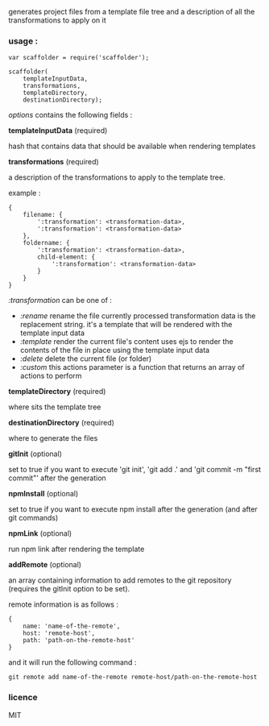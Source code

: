 generates project files from a template file tree and a description of all the transformations to apply on it

### usage :

    var scaffolder = require('scaffolder');

    scaffolder(
        templateInputData,
        transformations,
        templateDirectory,
        destinationDirectory);

*options* contains the following fields :

**templateInputData** (required)

hash that contains data that should be available when rendering templates

**transformations** (required)

a description of the transformations to apply to the template tree.

example :

    {
        filename: {
            ':transformation': <transformation-data>,
            ':transformation': <transformation-data>
        },
        foldername: {
            ':transformation': <transformation-data>,
            child-element: {
                ':transformation': <transformation-data>
            }
        }
    }

*:transformation* can be one of :

- *:rename*
    rename the file currently processed
    transformation data is the replacement string. it's a template that will be rendered with the template input data
- *:template*
    render the current file's content
    uses ejs to render the contents of the file in place using the template input data
- *:delete*
    delete the current file (or folder)
- *:custom*
    this actions parameter is a function that returns an array of actions to perform

**templateDirectory** (required)

where sits the template tree

**destinationDirectory** (required)

where to generate the files

**gitInit** (optional)

set to true if you want to execute 'git init', 'git add .' and 'git commit -m "first commit"' after the generation

**npmInstall** (optional)

set to true if you want to execute npm install after the generation (and after git commands)

**npmLink** (optional)

run npm link after rendering the template

**addRemote** (optional)

an array containing information to add remotes to the git repository (requires the gitInit option to be set).

remote information is as follows :

    {
        name: 'name-of-the-remote',
        host: 'remote-host',
        path: 'path-on-the-remote-host'
    }

and it will run the following command :

    git remote add name-of-the-remote remote-host/path-on-the-remote-host

### licence

MIT
